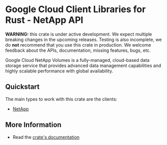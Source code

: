 # Google Cloud Client Libraries for Rust - NetApp API

<!-- Code generated by sidekick. DO NOT EDIT. -->

**WARNING:** this crate is under active development. We expect multiple breaking
changes in the upcoming releases. Testing is also incomplete, we do **not**
recommend that you use this crate in production. We welcome feedback about the
APIs, documentation, missing features, bugs, etc.

Google Cloud NetApp Volumes is a fully-managed, cloud-based data storage
service that provides advanced data management capabilities and highly
scalable performance with global availability.

## Quickstart

The main types to work with this crate are the clients:

* [NetApp](https://docs.rs/google-cloud-netapp-v1/latest/google_cloud_netapp_v1/client/struct.NetApp.html)

## More Information

* Read the [crate's documentation](https://docs.rs/google-cloud-netapp-v1/latest/google-cloud-netapp-v1)
